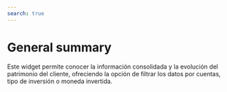 ```yaml
---
search: true
---
```


# General summary

Este widget permite conocer la información consolidada y la evolución del patrimonio del cliente, ofreciendo la opción de filtrar los datos por cuentas, tipo de inversión o moneda invertida.

<iframe id="widgetFrame" src="https://widgets.modyo.com/inversiones/resumen-general" width="100%" frameBorder="0"  style="visibility:hidden;min-height:972px;overflow:auto;margin-top:20px;"/>

| Funcionalidad          | Descripción                                                                                                                                                                                                                                |
|------------------------|--------------------------------------------------------------------------------------------------------------------------------------------------------------------------------------------------------------------------------------------|
| Patrimonio Consolidado | Muestra la información consolidada del patrimonio total del cliente al cierre del día anterior.  Entrega un resumen del patrimonio invertido por el cliente, visualizado cuentas, productos y la moneda en al que se realiza la operación. |
| Evolución Mensual      | Presenta el patrimonio inicial y final del mes seleccionado, junto a los movimientos del mes (aportes, rescates, cambios patrimoniales).                                                                                                   |
| Evolución Anual        | Muestra una comparación entre la evolución del patrimonio en el año actual a la fecha (YTD) y la evolución de la inversión durante el año anterior (desde el inicio a final del año).                                                      |

<script>

  export default {
    mounted() {

      function setIframeHeightCO(id, ht) {
          var ifrm = document.getElementById(id);
          if(ifrm) {
            ifrm.style.visibility = 'hidden';
            // some IE versions need a bit added or scrollbar appears
            ifrm.style.height = ht + 4 + "px";
            ifrm.style.visibility = 'visible';
          }
      }


      // iframed document sends its height using postMessage
      function handleDocHeightMsg(e) {
          // check origin
          if ( e.origin === 'https://widgets.modyo.com' ) {
              // parse data
              var data = JSON.parse( e.data );

              console.log('data:', data)
              // check data object
              if ( data['docHeight'] ) {
                  setIframeHeightCO( 'widgetFrame', data['docHeight'] );
              } else {
                  setIframeHeightCO( 'widgetFrame', 700 );
              }
          }
      }

      // assign message handler
      if ( window.addEventListener ) {
          window.addEventListener('message', handleDocHeightMsg, false);
      }
    }
  }

</script>
